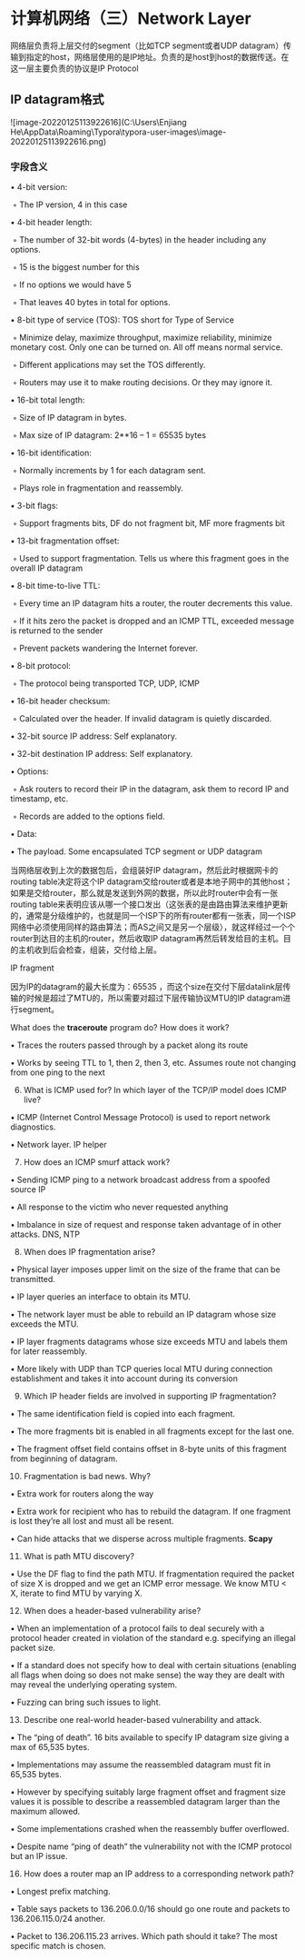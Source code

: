# 计算机网络（三）Network Layer

网络层负责将上层交付的segment（比如TCP segment或者UDP datagram）传输到指定的host，网络层使用的是IP地址。负责的是host到host的数据传送。在这一层主要负责的协议是IP Protocol

## IP datagram格式

![image-20220125113922616](C:\Users\Enjiang He\AppData\Roaming\Typora\typora-user-images\image-20220125113922616.png)

### 字段含义

•    4-bit version:

​	◦    The IP version, 4 in this case

•    4-bit header length:

​	◦    The number of 32-bit words (4-bytes) in the header including any options.

​	◦    15 is the biggest number for this

​	◦    If no options we would have 5

​	◦    That leaves 40 bytes in total for options.

•    8-bit type of service (TOS): TOS short for Type of Service

​	◦    Minimize delay, maximize throughput, maximize reliability, minimize monetary cost. Only one can be turned on. All off means normal service.

​	◦    Different applications may set the TOS differently.

​	◦    Routers may use it to make routing decisions. Or they may ignore it.

•    16-bit total length:

​	◦    Size of IP datagram in bytes.

​	◦    Max size of IP datagram: 2**16 – 1 = 65535 bytes

•    16-bit identification:

​	◦    Normally increments by 1 for each datagram sent.

​	◦    Plays role in fragmentation and reassembly.

•    3-bit flags:

​	◦    Support fragments bits, DF do not fragment bit, MF more fragments bit

•    13-bit fragmentation offset:

​	◦    Used to support fragmentation. Tells us where this fragment goes in the overall IP datagram

•    8-bit time-to-live TTL:

​	◦    Every time an IP datagram hits a router, the router decrements this value.

​	◦    If it hits zero the packet is dropped and an ICMP TTL, exceeded message is returned to the sender

​	◦    Prevent packets wandering the Internet forever.

•    8-bit protocol:

​	◦    The protocol being transported TCP, UDP, ICMP

•    16-bit header checksum:

​	◦    Calculated over the header. If invalid datagram is quietly discarded.

•    32-bit source IP address: Self explanatory.

•    32-bit destination IP address: Self explanatory.

•    Options:

​	◦    Ask routers to record their IP in the datagram, ask them to record IP and timestamp, etc.

​	◦    Records are added to the options field.

•    Data:

•    The payload. Some encapsulated TCP segment or UDP datagram

当网络层收到上次的数据包后，会组装好IP datagram，然后此时根据网卡的routing table决定将这个IP datagram交给router或者是本地子网中的其他host；如果是交给router，那么就是发送到外网的数据，所以此时router中会有一张routing table来表明应该从哪一个接口发出（这张表的是由路由算法来维护更新的，通常是分级维护的，也就是同一个ISP下的所有router都有一张表，同一个ISP网络中必须使用同样的路由算法；而AS之间又是另一个层级），就这样经过一个个router到达目的主机的router，然后收取IP datagram再然后转发给目的主机。目的主机收到后会检查，组装，交付给上层。

IP fragment

因为IP的datagram的最大长度为：65535 ，而这个size在交付下层datalink层传输的时候是超过了MTU的，所以需要对超过下层传输协议MTU的IP datagram进行segment。

What does the **traceroute** program do? How does it work?

•    Traces the routers passed through by a packet along its route

•    Works by seeing TTL to 1, then 2, then 3, etc. Assumes route not changing from one ping to the next

 

6. What is ICMP used for? In which layer of the TCP/IP model does ICMP live?

•    ICMP (Internet Control Message Protocol) is used to report network diagnostics.

•    Network layer. IP helper

 

7. How does an ICMP smurf attack work?

•    Sending ICMP ping to a network broadcast address from a spoofed source IP

•    All response to the victim who never requested anything

•    Imbalance in size of request and response taken advantage of in other attacks. DNS, NTP

 

8. When does IP fragmentation arise?

•    Physical layer imposes upper limit on the size of the frame that can be transmitted.

•    IP layer queries an interface to obtain its MTU.

•    The network layer must be able to rebuild an IP datagram whose size exceeds the MTU.

•    IP layer fragments datagrams whose size exceeds MTU and labels them for later reassembly.

•    More likely with UDP than TCP queries local MTU during connection establishment and takes it into account during its conversion

 

9. Which IP header fields are involved in supporting IP fragmentation?

•    The same identification field is copied into each fragment.

•    The more fragments bit is enabled in all fragments except for the last one.

•    The fragment offset field contains offset in 8-byte units of this fragment from beginning of datagram.

 

10. Fragmentation is bad news. Why?

•    Extra work for routers along the way

•    Extra work for recipient who has to rebuild the datagram. If one fragment is lost they’re all lost and must all be resent.

•    Can hide attacks that we disperse across multiple fragments. **Scapy**

 

11. What is path MTU discovery?

•    Use the DF flag to find the path MTU. If fragmentation required the packet of size X is dropped and we get an ICMP error message. We know MTU < X, iterate to find MTU by varying X.

 

12. When does a header-based vulnerability arise?

•    When an implementation of a protocol fails to deal securely with a protocol header created in violation of the standard e.g. specifying an illegal packet size.

•    If a standard does not specify how to deal with certain situations (enabling all flags when doing so does not make sense) the way they are dealt with may reveal the underlying operating system.

•    Fuzzing can bring such issues to light.

 

13. Describe one real-world header-based vulnerability and attack.

•    The “ping of death”. 16 bits available to specify IP datagram size giving a max of 65,535 bytes.

•    Implementations may assume the reassembled datagram must fit in 65,535 bytes.

•    However by specifying suitably large fragment offset and fragment size values it is possible to describe a reassembled datagram larger than the maximum allowed.

•    Some implementations crashed when the reassembly buffer overflowed.

•    Despite name “ping of death” the vulnerability not with the ICMP protocol but an IP issue.

16. How does a router map an IP address to a corresponding network path?

•    Longest prefix matching.

•    Table says packets to 136.206.0.0/16 should go one route and packets to 136.206.115.0/24 another.

•    Packet to 136.206.115.23 arrives. Which path should it take? The most specific match is chosen.